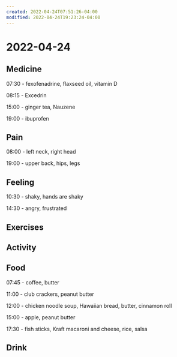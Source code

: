 ```yaml
---
created: 2022-04-24T07:51:26-04:00
modified: 2022-04-24T19:23:24-04:00
---
```


# 2022-04-24

## Medicine

07:30 - fexofenadrine, flaxseed oil, vitamin D

08:15 - Excedrin

15:00 - ginger tea, Nauzene

19:00 - ibuprofen

## Pain

08:00 - left neck, right head

19:00 - upper back, hips, legs


## Feeling

10:30 - shaky, hands are shaky

14:30 - angry, frustrated



## Exercises


## Activity


## Food

07:45 - coffee, butter

11:00 - club crackers, peanut butter

12:00 - chicken noodle soup, Hawaiian bread, butter, cinnamon roll

15:00 - apple, peanut butter

17:30 - fish sticks, Kraft macaroni and cheese, rice, salsa


## Drink
